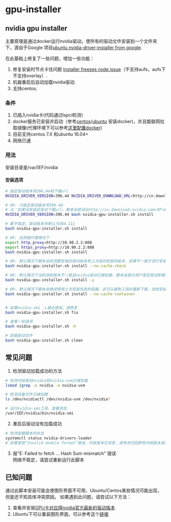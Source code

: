 # gpu-installer

## nvidia gpu installer

主要原理是通过docker运行nvidia驱动，使所有的驱动文件安装到一个文件夹下，源自于Google 项目[ubuntu nvidia-driver-installer from google](https://github.com/GoogleCloudPlatform/container-engine-accelerators/tree/master/nvidia-driver-installer/ubuntu).<br>

在此基础上修复了一些问题，增加一些功能：

1. 修复安装时节点卡住问题 [Installer freezes node issue](https://github.com/GoogleCloudPlatform/container-engine-accelerators/issues/80)（不支持aufs，aufs下不支持overlay）.
2. 机器重启后自动加载nvidia驱动.
3. 支持centos.



### 条件
1. 已插入nvidia卡(代码通过lspci检测）
2. docker服务已安装并启动（参考[centos](https://docs.docker.com/install/linux/docker-ce/centos/)/[ubuntu](https://docs.docker.com/install/linux/docker-ce/ubuntu/) 安装docker)，并且能联网拉取镜像(代理环境下可以参考[这里配置docker](https://docs.docker.com/config/daemon/systemd/#httphttps-proxy))
3. 目前支持centos 7.X 和ubuntu 16.04+
4. 网络已通


### 用法

安装目录是/var/IEF/nvidia

#### 安装选项
```sh
# 指定驱动版本号396.44和下载url
NVIDIA_DRIVER_VERSION=396.44 NVIDIA_DRIVER_DOWNLOAD_URL=http://cn.download.nvidia.com/tesla/396.44/NVIDIA-Linux-x86_64-396.44.run bash nvidia-gpu-installer.sh install

# OR: 只指定驱动版本号396.44 
# 注：如果没有指定驱动下载url，脚本会尝试从http://us.download.nvidia.com/XFree86/Linux-x86_64、https://us.download.nvidia.com/tesla检测可用下载url
NVIDIA_DRIVER_VERSION=396.44 bash nvidia-gpu-installer.sh install

# 都不指定，驱动版本号默认为384.111
bash nvidia-gpu-installer.sh install

# OR: 在网络代理情况下
export http_proxy=http://10.90.2.2:808
export https_proxy=http://10.90.2.2:808
bash nvidia-gpu-installer.sh install

# OR: 默认情况下脚本会检测要安装的驱动版本和上次成功安装的版本，如果不一致才进行安装。一些异常情况下请尝试关闭此功能
bash nvidia-gpu-installer.sh install --no-cache-check

# OR: 默认情况下当检测到版本不一致且nvidia驱动已被加载，脚本会提示用户是否尝试卸载驱动。加-y选项不提示用户
bash nvidia-gpu-installer.sh install -y

# OR: 默认情况下脚本会继续使用上次安装失败的容器，这可以避免工具的重新下载，加快安装进度。一些异常情况下请尝试关闭此功能
bash nvidia-gpu-installer.sh install --no-cache-container
```


```sh

# 如果nvidia-smi -L输出错误，请修复
bash nvidia-gpu-installer.sh fix

# 查看一些选项
bash nvidia-gpu-installer.sh -h

# 卸载驱动文件
bash nvidia-gpu-installer.sh clean
```


## 常见问题
1. 检测驱动加载成功的方法
```sh
# 检测内核驱动nvidia和nvidia-uvm已被加载
lsmod |grep -e nvidia -e nvidia-uvm

# 检测设备文件已被创建
ls /dev/nvidiactl /dev/nvidia-uvm /dev/nvidia?

# 运行nvidia-smi工具，查看状态
/var/IEF/nvidia/bin/nvidia-smi

```

2. 重启后驱动没有加载成功
```sh
# 检测加载脚本的状态
systemctl status nvidia-drivers-loader
# 如果发现"Invalid module format"错误，内核版本已改变，请考虑切回原有内核版本或者重新运行此脚本进行安装
```

3. 报"E: Failed to fetch ... Hash Sum mismatch" 错误
<br>网络不稳定，请尝试重新运行此脚本

## 已知问题
通过此脚本安装可能会使图形界面不可用，Ubuntu/Centos某些情况可能出现，但是还不知具体冲突原因。
如果遇到此问题，请尝试以下方法：
1. 查看并安装[GPU卡对应得nvidia官方最新的驱动版本](https://www.nvidia.cn/Download/index.aspx?lang=cn)
2. Ubuntu下可以重装图形界面，可以参考这个[链接](https://www.computersnyou.com/4945/re-install-xorg-xserver-completely-ubuntu/)
